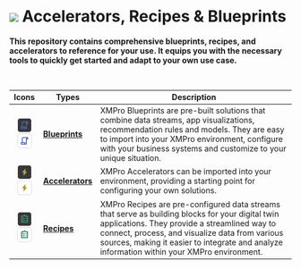 <!-- omit in toc -->
# <img alternative="XMPro Logo X" width="30px" src="https://xmks.s3.amazonaws.com/2020/X-Blue.png#gh-light-mode-only"> Accelerators, Recipes & Blueprints 

**This repository contains comprehensive blueprints, recipes, and accelerators to reference for your use. It equips you with the necessary tools to quickly get started and adapt to your own use case.**

<br />

| Icons | Types |  Description 
|:---:|---|---|
| ![](icons/blueprint_dark.png#gh-dark-mode-only) ![](icons/blueprint.png#gh-light-mode-only) |**[Blueprints](./Blueprints)** | XMPro Blueprints are pre-built solutions that combine data streams, app visualizations, recommendation rules and models. They are easy to import into your XMPro environment, configure with your business systems and customize to your unique situation. 
| ![](icons/accelerator_dark.png#gh-dark-mode-only) ![](icons/accelerator.png#gh-light-mode-only) | **[Accelerators](./Accelerators)** | XMPro Accelerators can be imported into your environment, providing a starting point for configuring your own solutions. 
| ![](icons/recipe_dark.png#gh-dark-mode-only) ![](icons/recipe.png#gh-light-mode-only) | **[Recipes](./Recipes)** | XMPro Recipes are pre-configured data streams that serve as building blocks for your digital twin applications. They provide a streamlined way to connect, process, and visualize data from various sources, making it easier to integrate and analyze information within your XMPro environment.
